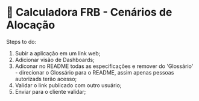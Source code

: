 # 🎈 Calculadora FRB - Cenários de Alocação

Steps to do:
1) Subir a aplicação em um link web;
2) Adicionar visão de Dashboards;
3) Adiconar no README todas as especificações e remover do 'Glossário' - direcionar o Glossário para o README, assim apenas pessoas autorizads terão acesso;
4) Validar o link publicado com outro usuário;
5) Enviar para o cliente validar;
